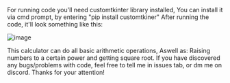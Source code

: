 For running code you'll need customtkinter library installed, You can install it via cmd prompt, by entering "pip install customtkiner"
After running the code, it'll look something like this:

![image](https://user-images.githubusercontent.com/115483909/208475110-179ccf4e-eff5-4b9a-a720-87db1a254e42.png)

This calculator can do all basic arithmetic operations, Aswell as: Raising numbers to a certain power and getting square root.
If you have discovered any bugs/problems with code, feel free to tell me in issues tab, or dm me on discord.
Thanks for your attention!
